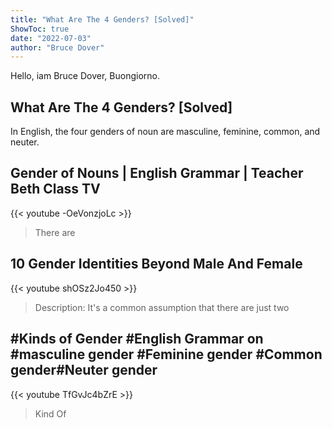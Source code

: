 ```yaml
---
title: "What Are The 4 Genders? [Solved]"
ShowToc: true 
date: "2022-07-03"
author: "Bruce Dover" 
---
```


Hello, iam Bruce Dover, Buongiorno.
## What Are The 4 Genders? [Solved]
In English, the four genders of noun are masculine, feminine, common, and neuter.

## Gender of Nouns | English Grammar | Teacher Beth Class TV
{{< youtube -OeVonzjoLc >}}
>There are 

## 10 Gender Identities Beyond Male And Female
{{< youtube shOSz2Jo450 >}}
>Description: It's a common assumption that there are just two 

## #Kinds of Gender #English Grammar on #masculine gender #Feminine gender #Common gender#Neuter gender
{{< youtube TfGvJc4bZrE >}}
>Kind Of 

